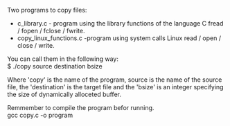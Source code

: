 Two programs to copy files:
- c_library.c - program using the library functions of the language C fread / fopen / fclose / fwrite. 
- copy_linux_functions.c -program using system calls Linux read / open / close / write.

You can call them in the following way:  
$ ./copy source destination bsize
 
Where 'copy' is the name of the program, source is the name of the source file, the 'destination' is the target file 
and the 'bsize' is an integer specifying the size of dynamically alloceted buffer.  
 
Remmember to compile the program befor running.  
gcc copy.c -o program

